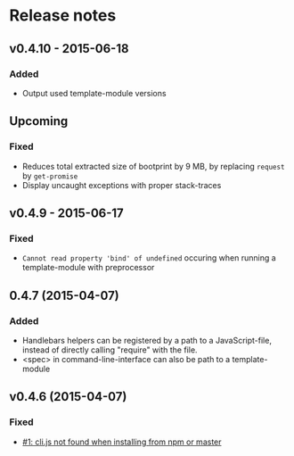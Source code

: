 # Release notes

## v0.4.10 - 2015-06-18
### Added

- Output used template-module versions

## Upcoming
### Fixed

- Reduces total extracted size of bootprint by 9 MB, by replacing `request` by `get-promise`
- Display uncaught exceptions with proper stack-traces

## v0.4.9 - 2015-06-17
### Fixed

- `Cannot read property 'bind' of undefined` occuring when running a template-module with preprocessor

## 0.4.7 (2015-04-07)

### Added 

- Handlebars helpers can be registered by a path to a JavaScript-file, instead of directly
    calling "require" with the file.
- &lt;spec> in command-line-interface can also be path to a template-module

## v0.4.6 (2015-04-07)

### Fixed

- [#1: cli.js not found when installing from npm or master](https://github.com/nknapp/bootprint/issues/1)

